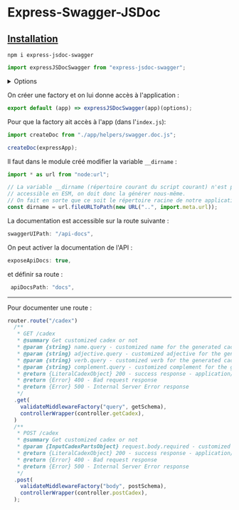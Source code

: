 # Express-Swagger-JSDoc

## <ins>Installation</ins>

```
npm i express-jsdoc-swagger
```

```js
import expressJSDocSwagger from "express-jsdoc-swagger";
```
<details>
<summary>Options</summary>

```js
const options = {
  info: {
    version: "1.0.0",
    title: "Cadavre exquis alias Cadex",
    license: {
      name: "MIT",
    },
  },
  security: {
    BasicAuth: {
      type: "http",
      scheme: "basic",
    },
  },
  // Base directory which we use to locate your JSDOC files
  baseDir: __dirname,
  // Glob pattern to find your jsdoc files (multiple patterns can be added in an array)
  filesPattern: "./**/*.js",
  // URL where SwaggerUI will be rendered
  swaggerUIPath: "/api-docs",
  // Expose OpenAPI UI
  exposeSwaggerUI: true,
  // Expose Open API JSON Docs documentation in `apiDocsPath` path.
  exposeApiDocs: false,
  // Open API JSON Docs endpoint.
  apiDocsPath: "/",
  // Set non-required fields as nullable by default
  notRequiredAsNullable: false,
  // You can customize your UI options.
  // you can extend swagger-ui-express config. You can checkout an example of this
  // in the `example/configuration/swaggerOptions.js`
  swaggerUiOptions: {},
};
```
</details>

On créer une factory et on lui donne accès à l'application :
```js
export default (app) => expressJSDocSwagger(app)(options);
```

Pour que la factory ait accès à l'app (dans l'`index.js`):  
```js
import createDoc from "./app/helpers/swagger.doc.js";

createDoc(expressApp);
```

Il faut dans le module créé modifier la variable `__dirname` :  
```js
import * as url from "node:url";

// La variable __dirname (répertoire courant du script courant) n'est pas
// accessible en ESM, on doit donc la générer nous-même.
// On fait en sorte que ce soit le répertoire racine de notre application "app"
const dirname = url.fileURLToPath(new URL("..", import.meta.url));
```

La documentation est accessible sur la route suivante :
```js
swaggerUIPath: "/api-docs",
```

On peut activer la documentation de l'API :
```js
exposeApiDocs: true,
```
et définir sa route :
```js
 apiDocsPath: "docs",
```

---

Pour documenter une route :
```js
router.route("/cadex")
  /**
   * GET /cadex
   * @summary Get customized cadex or not
   * @param {string} name.query - customized name for the generated cadex
   * @param {string} adjective.query - customized adjective for the generated cadex
   * @param {string} verb.query - customized verb for the generated cadex
   * @param {string} complement.query - customized complement for the generated cadex
   * @return {LiteralCadexObject} 200 - success response - application/json
   * @return {Error} 400 - Bad request response
   * @return {Error} 500 - Internal Server Error response
   */
  .get(
    validateMiddlewareFactory("query", getSchema),
    controllerWrapper(controller.getCadex),
  )
  /**
   * POST /cadex
   * @summary Get customized cadex or not
   * @param {InputCadexPartsObject} request.body.required - customized parts for the generated cadex
   * @return {LiteralCadexObject} 200 - success response - application/json
   * @return {Error} 400 - Bad request response
   * @return {Error} 500 - Internal Server Error response
   */
  .post(
    validateMiddlewareFactory("body", postSchema),
    controllerWrapper(controller.postCadex),
  );
```